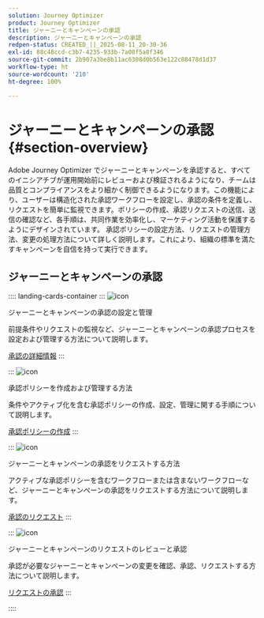 ```yaml
---
solution: Journey Optimizer
product: Journey Optimizer
title: ジャーニーとキャンペーンの承認
description: ジャーニーとキャンペーンの承認
redpen-status: CREATED_||_2025-08-11_20-30-36
exl-id: 88c48ccd-c3b7-4235-933b-7a08f5a8f346
source-git-commit: 2b907a3be8b11ac6308d0b563e122c88478d1d37
workflow-type: ht
source-wordcount: '210'
ht-degree: 100%

---
```


# ジャーニーとキャンペーンの承認{#section-overview}

Adobe Journey Optimizer でジャーニーとキャンペーンを承認すると、すべてのイニシアチブが運用開始前にレビューおよび検証されるようになり、チームは品質とコンプライアンスをより細かく制御できるようになります。この機能により、ユーザーは構造化された承認ワークフローを設定し、承認の条件を定義し、リクエストを簡単に監視できます。ポリシーの作成、承認リクエストの送信、送信の確認など、各手順は、共同作業を効率化し、マーケティング活動を保護するようにデザインされています。 承認ポリシーの設定方法、リクエストの管理方法、変更の処理方法について詳しく説明します。これにより、組織の標準を満たすキャンペーンを自信を持って実行できます。

## ジャーニーとキャンペーンの承認

:::: landing-cards-container
:::
![icon](https://cdn.experienceleague.adobe.com/icons/book.svg)

ジャーニーとキャンペーンの承認の設定と管理

前提条件やリクエストの監視など、ジャーニーとキャンペーンの承認プロセスを設定および管理する方法について説明します。

[承認の詳細情報](../using/test-approve/gs-approval.md)
:::

:::
![icon](https://cdn.experienceleague.adobe.com/icons/gear.svg)

承認ポリシーを作成および管理する方法

条件やアクティブ化を含む承認ポリシーの作成、設定、管理に関する手順について説明します。

[承認ポリシーの作成](../using/test-approve/approval-policies.md)
:::

:::
![icon](https://cdn.experienceleague.adobe.com/icons/list-check.svg)

ジャーニーとキャンペーンの承認をリクエストする方法

アクティブな承認ポリシーを含むワークフローまたは含まないワークフローなど、ジャーニーとキャンペーンの承認をリクエストする方法について説明します。

[承認のリクエスト](../using/test-approve/request-approval.md)
:::

:::
![icon](https://cdn.experienceleague.adobe.com/icons/shield-halved.svg)

ジャーニーとキャンペーンのリクエストのレビューと承認

承認が必要なジャーニーとキャンペーンの変更を確認、承認、リクエストする方法について説明します。

[リクエストの承認](../using/test-approve/review-approve-request.md)
:::

::::
